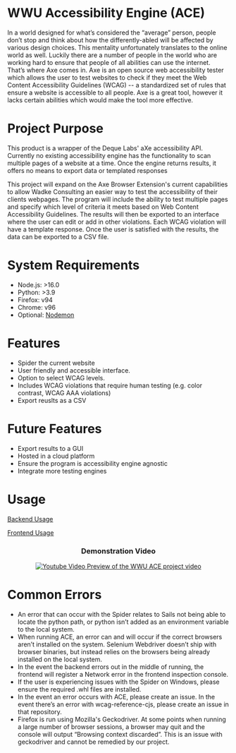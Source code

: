 # WWU Accessibility Engine (ACE)

In a world designed for what’s considered the “average” person, people don’t stop and think about how the differently-abled will be affected by various design choices. This mentality unfortunately translates to the online world as well. Luckily there are a number of people in the world who are working hard to ensure that people of all abilities can use the internet. That’s where Axe comes in. Axe is an open source web accessibility tester which allows the user to test websites to check if they meet the Web Content Accessibility Guidelines (WCAG) -- a standardized set of rules that ensure a website is accessible to all people. Axe is a great tool, however it lacks certain abilities which would make the tool more effective.

# Project Purpose

This product is a wrapper of the Deque Labs' aXe accessibility API. Currently no existing accessibility engine has the functionality to scan multiple pages of a website at a time. Once the engine returns results, it offers no means to export data or templated responses 

This project will expand on the Axe Browser Extension's current capabilities to allow Wadke Consulting an easier way to test the accessibility of their clients webpages. The program will include the ability to test multiple pages and specify which level of criteria it meets based on Web Content Accessibility Guidelines. The results will then be exported to an interface where the user can edit or add in other violations. Each WCAG violation will have a template response. Once the user is satisfied with the results, the data can be exported to a CSV file. 

# System Requirements

* Node.js: >16.0
* Python: >3.9
* Firefox: v94
* Chrome: v96
* Optional: [Nodemon](https://www.npmjs.com/package/nodemon)


# Features
* Spider the current website
* User friendly and accessible interface.
* Option to select WCAG levels.
* Includes WCAG violations that require human testing (e.g. color contrast, WCAG AAA violations)
* Export reuslts as a CSV


# Future Features
* Export results to a GUI
* Hosted in a cloud platform
* Ensure the program is accessibility engine agnostic
* Integrate more testing engines

# Usage

[Backend Usage](https://github.com/xNS5/Axe-Core-Enhancements/blob/main/backend/README.md)

[Frontend Usage](https://github.com/xNS5/Axe-Core-Enhancements/blob/main/frontend/README.md)

<h3 align="center"> Demonstration Video</h3>
<p align="center">
  <a href="http://www.youtube.com/watch?v=pBowDT5dDmA"><img alt="Youtube Video Preview of the WWU ACE project video" src="http://img.youtube.com/vi/pBowDT5dDmA/0.jpg"></a>
</p>


# Common Errors

* An error that can occur with the Spider relates to Sails not being able to locate the python path, or python isn’t added as an environment variable to the local system.
* When running ACE, an error can and will occur if the correct browsers aren’t installed on the system. Selenium Webdriver doesn’t ship with browser binaries, but instead relies on the browsers being already installed on the local system.
* In the event the backend errors out in the middle of running, the frontend will register a Network error in the frontend inspection console.
* If the user is experiencing issues with the Spider on Windows, please ensure the required .whl files are installed.
* In the event an error occurs with ACE, please create an issue. In the event there’s an error with wcag-reference-cjs, please create an issue in that repository. 
* Firefox is run using Mozilla's Geckodriver. At some points when running a large number of browser sessions, a browser may quit and the console will output “Browsing context discarded”. This is an issue with geckodriver and cannot be remedied by our project.

